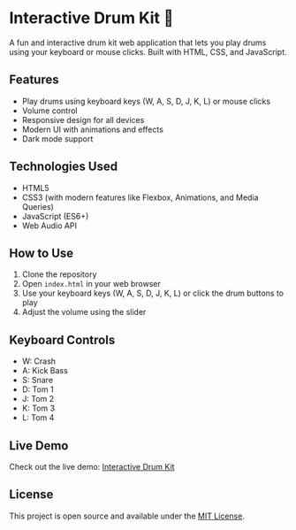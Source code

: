 # Interactive Drum Kit 🥁

A fun and interactive drum kit web application that lets you play drums using your keyboard or mouse clicks. Built with HTML, CSS, and JavaScript.

## Features

- Play drums using keyboard keys (W, A, S, D, J, K, L) or mouse clicks
- Volume control
- Responsive design for all devices
- Modern UI with animations and effects
- Dark mode support

## Technologies Used

- HTML5
- CSS3 (with modern features like Flexbox, Animations, and Media Queries)
- JavaScript (ES6+)
- Web Audio API

## How to Use

1. Clone the repository
2. Open `index.html` in your web browser
3. Use your keyboard keys (W, A, S, D, J, K, L) or click the drum buttons to play
4. Adjust the volume using the slider

## Keyboard Controls

- W: Crash
- A: Kick Bass
- S: Snare
- D: Tom 1
- J: Tom 2
- K: Tom 3
- L: Tom 4

## Live Demo

Check out the live demo: [Interactive Drum Kit](https://interactive-drum-kit.vercel.app/)

## License

This project is open source and available under the [MIT License](LICENSE). 